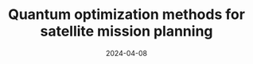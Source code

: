 ---
title: "Quantum optimization methods for satellite mission planning"
collection: publications
category: published
permalink: /publication/2024-04-08-satellite-mission-quantum
excerpt: 'We study satellite mission planning as a combinatorial optimization problem and develop methods to encode complex constraints for quantum computers. We experimentally evaluate quantum annealing and QAOA on realistic datasets, analyzing how problem structure impacts performance and establishing a baseline for current quantum optimization capabilities.'
date: 2024-04-08
venue: 'IEEE Access'
authors: 'Antón Makarov, Carlos Pérez-Herradón, <strong>Giacomo Franceschetto</strong>, Márcio M Taddei, Eneko Osaba, Paloma del Barrio Cabello, Esther Villar-Rodriguez, Izaskun Oregi'
slidesurl: ''
link: 'https://ieeexplore.ieee.org/abstract/document/10534762/'
bibtexurl: ''
citation: ''
---